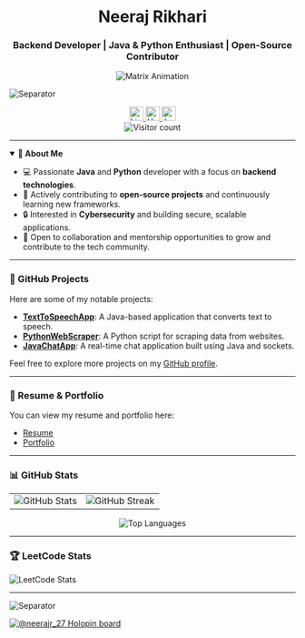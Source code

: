 <h1 align="center">Neeraj Rikhari</h1>
<h3 align="center">Backend Developer | Java & Python Enthusiast | Open-Source Contributor</h3>

<p align="center">
  <img src="https://raw.githubusercontent.com/rodrigograca31/rodrigograca31/master/matrix.svg" alt="Matrix Animation" />
</p>

![Separator](./borderseperator.gif)

<div align="center">
  <a href="https://linkedin.com/in/neerajrikhari" target="_blank">
    <img src="https://img.shields.io/static/v1?message=LinkedIn&logo=linkedin&label=&color=0077B5&logoColor=white&labelColor=&style=for-the-badge" height="25" alt="LinkedIn" />
  </a>
  <a href="https://www.hackerrank.com/profile/neerajrikhari201" target="_blank">
    <img src="https://img.shields.io/static/v1?message=HackerRank&logo=hackerrank&label=&color=2EC866&logoColor=white&labelColor=&style=for-the-badge" height="25" alt="HackerRank" />
  </a>
  <a href="https://leetcode.com/u/Neeraj27/" target="_blank">
    <img src="https://img.shields.io/static/v1?message=LeetCode&logo=leetcode&label=&color=FFA116&logoColor=white&labelColor=&style=for-the-badge" height="25" alt="LeetCode" />
  </a>
</div>

<div align="center">
  <img src="https://visitor-badge.laobi.icu/badge?page_id=nrj27.nrj27" alt="Visitor count" />
</div>

---

<details open>
<summary><strong>🚀 About Me</strong></summary>

- 💻 Passionate **Java** and **Python** developer with a focus on **backend technologies**.
- 🌱 Actively contributing to **open-source projects** and continuously learning new frameworks.
- 🔒 Interested in **Cybersecurity** and building secure, scalable applications.
- 🤝 Open to collaboration and mentorship opportunities to grow and contribute to the tech community.

</details>

---

### 📂 GitHub Projects

Here are some of my notable projects:

- [**TextToSpeechApp**](https://github.com/nrj27/TextToSpeechApp): A Java-based application that converts text to speech.
- [**PythonWebScraper**](https://github.com/nrj27/PythonWebScraper): A Python script for scraping data from websites.
- [**JavaChatApp**](https://github.com/nrj27/JavaChatApp): A real-time chat application built using Java and sockets.

Feel free to explore more projects on my [GitHub profile](https://github.com/nrj27).

---

### 📄 Resume & Portfolio

You can view my resume and portfolio here:

- [Resume](https://example.com/resume)
- [Portfolio](https://example.com/portfolio)

---

### 📊 GitHub Stats

<table>
  <tr>
    <td>
      <img src="https://github-readme-stats.vercel.app/api?username=nrj27&show_icons=true&include_all_commits=true&theme=ocean_dark&border_color=6b03fc" alt="GitHub Stats" />
    </td>
    <td>
      <img src="https://github-readme-streak-stats.herokuapp.com/?user=nrj27&theme=ocean_dark&border=6b03fc" alt="GitHub Streak" />
    </td>
  </tr>
</table>

<p align="center">
  <img src="https://github-readme-stats.vercel.app/api/top-langs/?username=nrj27&layout=compact&theme=ocean_dark&border_color=6b03fc" alt="Top Languages" />
</p>

---

### 🏆 LeetCode Stats

![LeetCode Stats](https://leetcode-badge-sage.vercel.app/badge/Neeraj27?theme=dark)

---

![Separator](./borderseperator.gif)

[![@neerajr_27 Holopin board](https://holopin.me/neerajr_27)](https://holopin.io/@neerajr_27)
